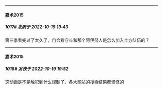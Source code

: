 

*****

####  嘉术2015  
##### 1017#       发表于 2022-10-19 19:43

第三季看完过了太久了，门仓看守长和那个阿伊努人是怎么加入土方队伍的？

*****

####  嘉术2015  
##### 1018#       发表于 2022-10-19 19:52

这动画是不是触犯到什么规制了，各大网站的搜索结果都怪怪的

